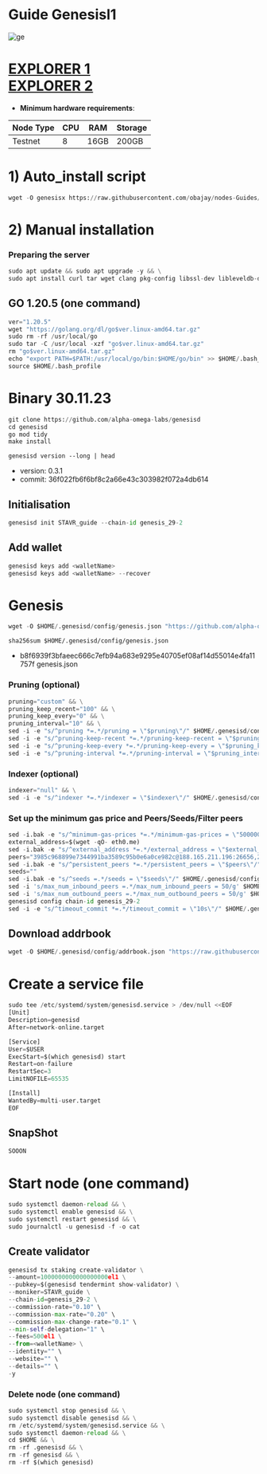 # Guide Genesisl1

![ge](https://user-images.githubusercontent.com/44331529/184477593-51a56796-6da8-4b8c-a4ec-9de62084b9e2.png)

[EXPLORER 1](https://explorer.stavr.tech/Genesisl1/staking) \
[EXPLORER 2](https://ping.pub/genesisl1/staking)
=
- **Minimum hardware requirements**:

| Node Type |CPU | RAM  | Storage  | 
|-----------|----|------|----------|
| Testnet   |   8| 16GB  | 200GB    |

# 1) Auto_install script

```python
wget -O genesisx https://raw.githubusercontent.com/obajay/nodes-Guides/main/Projects/Genesisl1/genesisx && chmod +x genesisx && ./genesisx
```
# 2) Manual installation
### Preparing the server
```python
sudo apt update && sudo apt upgrade -y && \
sudo apt install curl tar wget clang pkg-config libssl-dev libleveldb-dev jq build-essential bsdmainutils git make ncdu htop screen unzip bc fail2ban htop -y
```
## GO 1.20.5 (one command)
```python
ver="1.20.5"
wget "https://golang.org/dl/go$ver.linux-amd64.tar.gz"
sudo rm -rf /usr/local/go
sudo tar -C /usr/local -xzf "go$ver.linux-amd64.tar.gz"
rm "go$ver.linux-amd64.tar.gz"
echo "export PATH=$PATH:/usr/local/go/bin:$HOME/go/bin" >> $HOME/.bash_profile
source $HOME/.bash_profile
```

# Binary   30.11.23
```python 
git clone https://github.com/alpha-omega-labs/genesisd
cd genesisd
go mod tidy
make install
```
`genesisd version --long | head`
- version:  0.3.1
- commit: 36f022fb6f6bf8c2a66e43c303982f072a4db614 

## Initialisation
```python
genesisd init STAVR_guide --chain-id genesis_29-2
```
## Add wallet
```python
genesisd keys add <walletName>
genesisd keys add <walletName> --recover
```
# Genesis
```python
wget -O $HOME/.genesisd/config/genesis.json "https://github.com/alpha-omega-labs/genesisd/raw/neolithic/genesis_29-1-state/genesis.json"
```

`sha256sum $HOME/.genesisd/config/genesis.json`
- b8f6939f3bfaeec666c7efb94a683e9295e40705ef08af14d55014e4fa11757f  genesis.json

### Pruning (optional)
```python
pruning="custom" && \
pruning_keep_recent="100" && \
pruning_keep_every="0" && \
pruning_interval="10" && \
sed -i -e "s/^pruning *=.*/pruning = \"$pruning\"/" $HOME/.genesisd/config/app.toml && \
sed -i -e "s/^pruning-keep-recent *=.*/pruning-keep-recent = \"$pruning_keep_recent\"/" $HOME/.genesisd/config/app.toml && \
sed -i -e "s/^pruning-keep-every *=.*/pruning-keep-every = \"$pruning_keep_every\"/" $HOME/.genesisd/config/app.toml && \
sed -i -e "s/^pruning-interval *=.*/pruning-interval = \"$pruning_interval\"/" $HOME/.genesisd/config/app.toml
```
### Indexer (optional)
```python
indexer="null" && \
sed -i -e "s/^indexer *=.*/indexer = \"$indexer\"/" $HOME/.genesisd/config/config.toml
```
### Set up the minimum gas price and Peers/Seeds/Filter peers
```python
sed -i.bak -e "s/^minimum-gas-prices *=.*/minimum-gas-prices = \"50000000000el1\"/;" ~/.genesisd/config/app.toml
external_address=$(wget -qO- eth0.me) 
sed -i.bak -e "s/^external_address *=.*/external_address = \"$external_address:26656\"/" $HOME/.genesisd/config/config.toml
peers="3985c968899e7344991ba3589c95b0e6a0ce982c@188.165.211.196:26656,2646a043e1f0c766c5b704463a7d811e100ec7f3@158.69.253.120:26656,0d07fb60f8491f4b53a6b58ae0ce60d4c69be506@135.181.183.88:26656,7757fdee74e8d33ecaa63ead16b3564cb9dea258@85.10.200.11:26656,ef7d81eb8db7ad59b4ce30e022c758cee8dc174f@188.165.202.131:26656,673ec772091d7c4e4dc8af7ed00edea4c8d334ac@65.21.196.125:26656,0d8f14bfcd680a471c4c181590b7a6910544115d@188.40.91.228:26656,0936e624c45ff1ac4089856da2beea148ee6c8de@62.171.183.162:26656,af405a6c392b747aa74704ad0ee8585b8ce164b3@37.187.95.163:26656,0f9ad819318bfa9735603736aa4c6265f666a7d9@5.135.143.103:26656,060585a1cc1fa88b4188a2d94de07b518dc188cf@144.91.84.196:26656,62cb81bad72ed77c776c7fec0547b09bdc5ceb22@158.69.253.103:26656,1d07c049908e614f5d00bf64539581178a2a7f0d@192.99.5.180:26656,be81a20b7134552e270774ec861c4998fabc2969@5.189.128.191:26656,70c201d6568e0ddf1ebe105df06b957cbc255a8b@46.4.108.77:26656,1c41828553d7ed77fb778be9c9c48a8070958744@174.138.180.190:61356,ac8056270101705557e14291dc0c98ef4f65c514@65.109.18.209:26656,75525c6609cf1600d62531b0f4bb2dc4a1f81020@187.85.19.63:26656"
sed -i.bak -e "s/^persistent_peers *=.*/persistent_peers = \"$peers\"/" $HOME/.genesisd/config/config.toml
seeds=""
sed -i.bak -e "s/^seeds =.*/seeds = \"$seeds\"/" $HOME/.genesisd/config/config.toml
sed -i 's/max_num_inbound_peers =.*/max_num_inbound_peers = 50/g' $HOME/.genesisd/config/config.toml
sed -i 's/max_num_outbound_peers =.*/max_num_outbound_peers = 50/g' $HOME/.genesisd/config/config.toml
genesisd config chain-id genesis_29-2
sed -i -e "s/^timeout_commit *=.*/timeout_commit = \"10s\"/" $HOME/.genesisd/config/config.toml


```

## Download addrbook
```python
wget -O $HOME/.genesisd/config/addrbook.json "https://raw.githubusercontent.com/obajay/nodes-Guides/main/Projects/Genesisl1/addrbook.json"
```

# Create a service file
```python
sudo tee /etc/systemd/system/genesisd.service > /dev/null <<EOF
[Unit]
Description=genesisd
After=network-online.target

[Service]
User=$USER
ExecStart=$(which genesisd) start
Restart=on-failure
RestartSec=3
LimitNOFILE=65535

[Install]
WantedBy=multi-user.target
EOF
```

## SnapShot  
```python
SOOON
```

# Start node (one command)
```python
sudo systemctl daemon-reload && \
sudo systemctl enable genesisd && \
sudo systemctl restart genesisd && \
sudo journalctl -u genesisd -f -o cat
```

## Create validator
```python
genesisd tx staking create-validator \
--amount=1000000000000000000el1 \
--pubkey=$(genesisd tendermint show-validator) \
--moniker=STAVR_guide \
--chain-id=genesis_29-2 \
--commission-rate="0.10" \
--commission-max-rate="0.20" \
--commission-max-change-rate="0.1" \
--min-self-delegation="1" \
--fees=500el1 \
--from=<walletName> \
--identity="" \
--website="" \
--details="" \
-y
```

### Delete node (one command)
```python
sudo systemctl stop genesisd && \
sudo systemctl disable genesisd && \
rm /etc/systemd/system/genesisd.service && \
sudo systemctl daemon-reload && \
cd $HOME && \
rm -rf .genesisd && \
rm -rf genesisd && \
rm -rf $(which genesisd)
```
